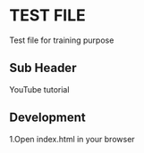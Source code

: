 # TEST FILE

Test file for training purpose

## Sub Header

YouTube tutorial

## Development

1.Open index.html in your browser
